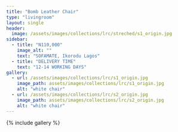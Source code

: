 ```yaml
---
title: "Bomb Leather Chair"
type: "livingroom"
layout: single
header:
  image: /assets/images/collections/lrc/streched/s1_origin.jpg
sidebar:
  - title: "N110,000"
    image_alt: ""
    text: "SOFAMATE, Ikorodu Lagos"
  - title: "DELIVERY TIME"
    text: "12-14 WORKING DAYS"
gallery:
  - url: /assets/images/collections/lrc/s1_origin.jpg
    image_path: assets/images/collections/lrc/s1_origin.jpg
    alt: "white chair"
  - url: /assets/images/collections/lrc/s2_origin.jpg
    image_path: assets/images/collections/lrc/s2_origin.jpg
    alt: "white chair"
---
```


{% include gallery %}

